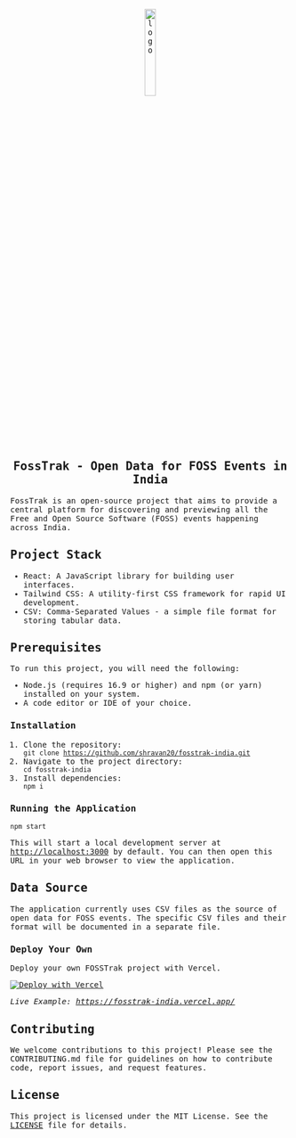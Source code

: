<samp>

<p align="center">
  <img align="center" width="20%" src="assets/uiScreen.gif" alt="logo"/>
  <h2 align="center">FossTrak - Open Data for FOSS Events in India</h2>
   <p>FossTrak is an open-source project that aims to provide a central platform for discovering and previewing all
      the Free and Open Source Software (FOSS) events happening across India.
   </p>
</p>

<section>
   <h2>Project Stack</h2>
   <ul>
      <li>React: A JavaScript library for building user interfaces.</li>
      <li>Tailwind CSS: A utility-first CSS framework for rapid UI development.</li>
      <li>CSV: Comma-Separated Values - a simple file format for storing tabular data.</li>
   </ul>
</section>
<section>
   <h2>Prerequisites</h2>
   <p>To run this project, you will need the following:</p>
   <ul>
      <li>Node.js (requires 16.9 or higher) and npm (or yarn) installed on your system.</li>
      <li>A code editor or IDE of your choice.</li>
   </ul>
</section>
<section>
   <h3>Installation</h3>
   <ol>
      <li>Clone the repository:</li>
      <code>git clone <a href="https://github.com/shravan20/fosstrak-india.git">https://github.com/shravan20/fosstrak-india.git</a></code>
      <li>Navigate to the project directory:</li>
      <code>cd fosstrak-india</code>
      <li>Install dependencies:</li>
      <code>npm i</code>
   </ol>
</section>
<section>
   <h3>Running the Application</h3>
   <code>npm start</code>
   <p>This will start a local development server at <a href="http://localhost:3000">http://localhost:3000</a> by
      default. You can then open this URL in your web browser to view the application.
   </p>
</section>
<section>
   <h2>Data Source</h2>
   <p>The application currently uses CSV files as the source of open data for FOSS events. The specific CSV files and
      their format will be documented in a separate file.
   </p>
</section>
<section>
   <h3>Deploy Your Own</h3>
   <p>Deploy your own FOSSTrak project with Vercel.</p>
   <a href="https://vercel.com/new/clone?repository-url=https://github.com/shravan20/fosstrak-india/tree/main&template=create-react-app">
   <img src="https://vercel.com/button" alt="Deploy with Vercel">
   </a>
   <p><em>Live Example: <a href="https://fosstrak-india.vercel.app/">https://fosstrak-india.vercel.app/</a></em></p>
</section>
<footer>
   <h2>Contributing</h2>
   <p>We welcome contributions to this project! Please see the CONTRIBUTING.md file for guidelines on how to
      contribute code, report issues, and request features.
   </p>
   <h2>License</h2>
   <p>This project is licensed under the MIT License. See the <a href="./LICENSE.md">LICENSE</a> file for details.</p>
</footer>
<samp>
